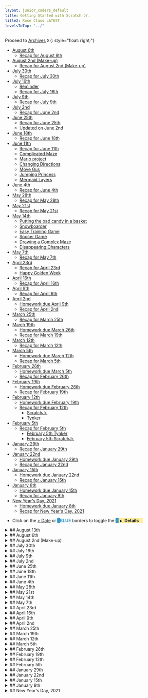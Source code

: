 ```yaml
---
layout: junior_coders_default
title: Getting Started with Scratch Jr.
title2: Rose Class LATEST
levelsToTop: "../"
---
```



Proceed to [Archives](./RoseClassNotesArchived.html) 》 
{: style="float: right;"}
<br clear="both">

<div id="toc">

* [August 6th](#august-6th)
  * [Recap for August 6th](#recap-for-august-6th)
* [August 2nd (Make-up)](#august-2nd-make-up)
  * [Recap for August 2nd (Make-up)](#recap-for-august-2nd-make-up)
* [July 30th](#july-30th)
  * [Recap for July 30th](#recap-for-july-30th)
* [July 16th](#july-16th)
  * [Reminder](#reminder)
  * [Recap for July 16th](#recap-for-july-16th)
* [July 9th](#july-9th)
  * [Recap for July 9th](#recap-for-july-9th)
* [July 2nd](#july-2nd)
  * [Recap for June 2nd](#recap-for-june-2nd)
* [June 25th](#june-25th)
  * [Recap for June 25th](#recap-for-june-25th)
  * [Updated on June 2nd](#updated-on-june-2nd)
* [June 18th](#june-18th)
  * [Recap for June 18th](#recap-for-june-18th)
* [June 11th](#june-11th)
  * [Recap for June 11th](#recap-for-june-11th)
  * [Complicated Maze](#complicated-maze)
  * [Mario project](#mario-project)
  * [Changing Directions](#changing-directions)
  * [Move Gus](#move-gus)
  * [Jumping Princess](#jumping-princess)
  * [Mermaid Layers](#mermaid-layers)
* [June 4th](#june-4th)
  * [Recap for June 4th](#recap-for-june-4th)
* [May 28th](#may-28th)
  * [Recap for May 28th](#recap-for-may-28th)
* [May 21st](#may-21st)
  * [Recap for May 21st](#recap-for-may-21st)
* [May 14th](#may-14th)
  * [Putting the bad candy in a basket](#putting-the-bad-candy-in-a-basket)
  * [Snowboarder](#snowboarder)
  * [Easy Training Game](#easy-training-game)
  * [Soccer Game](#soccer-game)
  * [Drawing a Complex Maze](#drawing-a-complex-maze)
  * [Disappearing Characters](#disappearing-characters)
* [May 7th](#may-7th)
  * [Recap for May 7th](#recap-for-may-7th)
* [April 23rd](#april-23rd)
  * [Recap for April 23rd](#recap-for-april-23rd)
  * [Happy Golden Week](#happy-golden-week)
* [April 16th](#april-16th)
  * [Recap for April 16th](#recap-for-april-16th)
* [April 9th](#april-9th)
  * [Recap for April 9th](#recap-for-april-9th)
* [April 2nd](#april-2nd)
  * [Homework due April 9th](#homework-due-april-9th)
  * [Recap for April 2nd](#recap-for-april-2nd)
* [March 25th](#march-25th)
  * [Recap for March 25th](#recap-for-march-25th)
* [March 19th](#march-19th)
  * [Homework due March 26th](#homework-due-march-26th)
  * [Recap for March 19th](#recap-for-march-19th)
* [March 12th](#march-12th)
  * [Recap for March 12th](#recap-for-march-12th)
* [March 5th](#march-5th)
  * [Homework due March 12th](#homework-due-march-12th)
  * [Recap for March 5th](#recap-for-march-5th)
* [February 26th](#february-26th)
  * [Homework due March 5th](#homework-due-march-5th)
  * [Recap for February 26th](#recap-for-february-26th)
* [February 19th](#february-19th)
  * [Homework due February 26th](#homework-due-february-26th)
  * [Recap for February 19th](#recap-for-february-19th)
* [February 12th](#february-12th)
  * [Homework due February 19th](#homework-due-february-19th)
  * [Recap for February 12th](#recap-for-february-12th)
    * [ScratchJr.](#scratchjr)
    * [Tynker](#tynker)
* [February 5th](#february-5th)
  * [Recap for February 5th](#recap-for-february-5th)
    * [February 5th Tynker](#february-5th-tynker)
    * [February 5th ScratchJr.](#february-5th-scratchjr)
* [January 29th](#january-29th)
  * [Recap for January 29th](#recap-for-january-29th)
* [January 22nd](#january-22nd)
  * [Homework due January 29th](#homework-due-january-29th)
  * [Recap for January 22nd](#recap-for-january-22nd)
* [January 15th](#january-15th)
  * [Homework due January 22nd](#homework-due-january-22nd)
  * [Recap for January 15th](#recap-for-january-15th)
* [January 8th](#january-8th)
  * [Homework due January 15th](#homework-due-january-15th)
  * [Recap for January 8th](#recap-for-january-8th)
* [New Year's Day, 2021](#new-years-day-2021)
  * [Homework due January 8th](#homework-due-january-8th)
  * [Recap for New Year's Day, 2021](#recap-for-new-years-day-2021)

</div>

-   Click on the [> Date]() or <span style="color: #3399cc;  border-left: 9px solid #3399cc!important;border-radius: 4px 4px; font-weight: bold">BLUE</span> borders to toggle the <span style="background-color:#ffeca0; border-left: 10px solid #3399cc !important;border-radius: 4px 4px;"><b> &nbsp;<span style="font-size: 70%">▶︎</span>&nbsp;&nbsp;Details&nbsp;&nbsp;&nbsp;&nbsp;</b></span> 
<details markdown=1>
<summary markdown=1>## August 13th
</summary>

## August 13th


### Recap for August 13th

Student R made a Dance Project on her own. This project showcases some of the things she learned in the Moving Gus Project, such as changing levels, changing directions, and animating conversations.

{% include tynkerprojectpage.html Name="" ID="https://www.tynker.com/play/my-favorite-song-muzic-08-13/611ab3d7acb9f23a1f1e6566-227373XqmvLPHbAbnbTWlW4HW5Y,wk" caption="wait 3 seconds once clicking for the project to begin. I have modified it slightly to protect privacy." %}


Student Y contemplated making a Harry Potter project, based on the comic book tutorial project. He created a storyboard for the project, but finding a way to make the Harry Potter Actors (that is to say the graphics) was difficult. I suggested importing images from gifs, but this does require quite a bit of work. Student R will have to decide whether to do the storyboard with stock characters, draw his own characters, or modify his project in some other way.

{% include tynkerprojectpage.html Name="" ID="https://www.tynker.com/play/comic-joke-for-y/611ab7ad524a7540e6483287-167044XqasJPI1c4zFNt8xMzz1ZeUk" caption="This is a modifications of the orginal project to show how Baby Harry Potter could be part of it." %}


Student K continued working on his Falling Ball game. We talked a little about incorporating user actions into his game. He decided that clicking the ball would send the player to ahe next level. 

```
when this sprite clicked
if <<(x position) = [200]> and <(y position) = [-150]>> then
    broadcast [New Level v] and wait
end
```
{: .msb}

We noticed that his ball bounced a bit too far to the right and down. We used the following standard method of keeping the ball within limits:

```
if <touching color [#83fffc]?> then
        change y by (5)
    end
    if <(y position) < [-150]> then
        go to x: (x position) y: (-150)
    end
```
{: .msb}

Then he began deciding what would happen on his next level.

</details>

<details markdown=1>
<summary markdown=1>## August 6th
</summary>

## August 6th

### Recap for August 6th


Student K graduated up to Scratch this week. We worked together on making this falling ball project, including code for making the ball move right and experience gravity. 

{% include imgur.html title="Falling Ball" ID="https://i.imgur.com/2BoMLiH.png" caption="If the ball is touching the blocks, it 'undoes' gravity, else gravity continues." width="" height="" spacer="" %}

Student R explored animation blocks and made this little introduction to dance project. 

{% include tynkerprojectpage.html Name="Dance Party" ID="https://www.tynker.com/play/dance-party-/6103bd59e5cb674df461d19d-663860XvL.ca0P8JcWsZdImn7gIk4k" caption="Student M has made great progress in the past few weeks. " %}

Student Y ran up against a particularity of Tynker. He wanted to make the copies of the stock Tynker character, some of which woudl be bad guys, some of which would be good guys. Though it seems logical that one should be able to do this, in fact Tynker prevents this. 

{% include tynkerprojectpage.html Name="Super Fight" ID="https://www.tynker.com/play/super-fight-yuk-08-06/610eb31036ffcf2a0f47ac74-853791XlupTH,ffxDCyIs7,Om4MCAk" caption="If you change one copy of the stock character, they all get changed. They are all clones of each other rather than separate copies." %}

</details>


<details markdown=1>
<summary markdown=1>## August 2nd (Make-up)
</summary>

## August 2nd (Make-up)

### Recap for August 2nd (Make-up)

Today we had a make-up class where Student R, working mostly on her own, conceived, coded and completed this lovely project. She has clearly come a long way, showing an understanding of different level, animating characters, sequencing conversations, using "flash screens" and other story framing devices, not to mention concentration, creativity, and attention to detail. Wonderful work! 

{% include tynkerprojectpage.html Name="Dance Party!!!" ID="https://www.tynker.com/play/dance-party-07-02-/6108392e455ee85bfb52d87c-881370XgfuKcB6ZcdNQjm.enhfZMQk" caption="Let's Dance!" %}


</details>


<details markdown=1>
<summary markdown=1>## July 30th
</summary>

## July 30th

### Recap for July 30th


Two ScratchJr. students graduated to Scratch this week. we worked on signing them in, and doing some basic tutorials. As is typical, they became very interested in importing their favorite pictures and characters into projects.

Another ScratchJr. student worked on a speed test project. The idea is to see how adding more copies of a block changes the way the block performs, such as going faster. The project is open-ended so as to encourage creativity and exploration.

In Tynker,  Sword fighting project is still very near completion. Student Y ran into a problem that he couldn't tell what his broadcast blocks were doing. I suggested he use more descriptive names for them.

Tynker student R finally completed her Moving Gus Project! It is great! 

{% include tynkerprojectpage.html Name="Moving Gus Final" ID="https://www.tynker.com/play/move-gus-web-7-31/6108377fe7e0956a7666ccf2-778692XikzY5tGEKYZStauM5G8GT4k" caption="Great Work!" %}

After that she began exploring for other projects to do next.


Two Tynker students are going on break, and I made a last minute push to finish their projects as much as possible before they left. 

For the Crossy Road project we added a test to see if the main actor was touching the cars, using an "or" conditional. We changed from having the game end when she touches the cars to her going back to the start when she touches the cars. We also added a "You Win" message when she touches the flag. We also added jeep that nudges you move if you take too long. These were some great ideas and the game is a nice success.

For the Mermaid Project, we talked about some options for her game, her modification of the day was to add a score when you catch the good candy, such as the blue candy. This taught her a bit about creating, setting, and changing variables.


</details>


<details markdown=1>
<summary markdown=1>## July 16th
</summary>

## July 16th

### Reminder 
### Recap for July 16th

ScratchJr.
  : This week we had a student visiting us, which gave an opportunity for kids to show off some of their projects to him, as well as to teach him the basics of ScratchJr.

  THe most popular of the games they worked with was the mario project from a few weeks ago. The student needed some help explaining how to make the characters disappear.

Sword Fight
  : The Sword Fight project is effectively finished. The student added a bronze match, and then a final goodbye and thank you for all the characters.  We discussed future projects, including a fainting project and a Harry Potter Project.

{% include tynkerprojectpage.html Name="Sword Fight, Final" ID="https://www.tynker.com/play/sword-fight-7-16/60f300f24eead70c053d828a-983637Xud.F.fZlNKUUl61lzS.Cc0k" caption="A lot of good independent work and problem solving went into this, so job well done." %} 


Move Gus 
  : The Move Gus project is also nearing completion. The student what is planned to be the last level, with the final battle. We talked about how the project would go from here and she began coding it.

{% include tynkerprojectpage.html Name="" ID="https://www.tynker.com/play/move-gus-web-07-16/60f30173bce1af444960d5b4-199724XkSoFoy1ZZ9p9z434V2Dctwk" caption="" %}


Mermaid
  : This week we added a flashing "Good Job" when the character gets the good candy. I explained how we would make it flash.


{% include imgur.html title="" ID="https://i.imgur.com/qBwOVzO.jpg" caption="We will call this routine when she catches good candy." width="200px" height="" spacer="" %}


</details>



<details markdown=1>
<summary markdown=1>## July 9th
</summary>

## July 9th


### Recap for July 9th
 
 
ScratchJr
  : Two of the ScratchJr. kids continued working on the Space invaders game, specifically making the space invader appear and descend. This was challenging for them, and we walked through it a few times, including using the white board to map out the different actions needed. Student R was able to finish it after sorting out a problem with his left and right arrow buttons. 
  
  Student Y is about halfway finished, but became interested in a frog jumping game some other kids were working on, so he tried his hand at that. This was really a very simple project with the goal of getting the kids to think of ways of making it more interesting. For example, student H turned the frogs into a herd of elephants.

Sword Fight  
  : The sword fight project continues, with some debugging cause the fighters wouldn't get up after fighting. Were they fighting too hard? No, they just needed an idle animation block. The fighters now also get awards.  This is still a work in progress.

Move Gus
  : Level 4 of Gus move project was having some problems. One problem was that an extra stage was somehow introduced, and it took some detective work to figure it out. In addition, some special settings had to be adjusted. She had copied the actors without copying the settings such as making the platforms static active so they would stay still and stop the actors, but making the heroine not static or active, so she would feel gravity.  We also made the game move to level 5 when the heroine falls, which in this game she will. 

Crossy Road 
  : A Tynker kid started working on a road crossing game. We chose a road costume for her to use, and she coded some cars crossing the road and a character who crosses it.

{% include tynkerprojectpage.html Name="Crossy Road" ID="https://www.tynker.com/play/crossy-road-7-11/60eaa2ee9a37a764174e271e-593343Xt41tnrp1GGdprof4yWKsWUk" caption="Nexxt will make her return home when she is hit." %}

Mermaid
  : The mermaid game is almost finished. Once the last candy is taken, the mermaid takes the basket to the center of the stage and then drops all the candy. I explained to her how to make this happen with messages and glide blocks, and we will start coding it next week.

</details>



<details markdown=1>
<summary markdown=1>## July 2nd
</summary>

## July 2nd

### Recap for June 2nd

Omission from last week.
  : I omitted a discussion of the Space Invaders ScratchJr. Project in last week's class notes. Please see last week's entry for the omitted information.


Space invaders
  : At the start of class, some ScratchJr. students continued working on space invaders. To make it easier, we divided the project into 2 parts, and the kids worked on each part.

{% include imgur.html title="Shooting Cat" ID="https://i.imgur.com/2JXGFL0.gif" caption="This moves the player and shoots the arrow" width="" height="" spacer="" %}


{% include imgur.html title="Invader" ID="https://i.imgur.com/0a25min.gif" caption="This is the invader, who also shoots" width="" height="" spacer="" %}

{% include imgur.html title="Student R Space Invader" ID="https://i.imgur.com/FhuRjCO.gif" caption="Student Y seemed to get the basic idea, with some bugs. Nice Invader!" width="" height="" spacer="" %}


{% include imgur.html title="" ID="https://i.imgur.com/EStSDFs.gif" caption="Student Y enjoyed making the barber pole." width="" height="" spacer="" %}



Quiz
  : Today's project was a quiz game. The children started on it by making questions. Some did math questions, another did Curious George Questions.

{% include imgur.html title="" ID="https://i.imgur.com/TjuRtL1.gif" caption="This is the demo project." width="" height="" spacer="" %}

Sword Fight
  : Continuing on his excellent work, Student Y added the "last team fight" and "trophy time" stages to his Sword Fight project. We got trophies from the internet and I showed him how to remove the background with pixlr background remover. 

  {% include tynkerprojectpage.html Name="Sword Fight with Trophies" ID="https://www.tynker.com/play/sword-fight-202107-02/60e229277871f55db87bc66b-297240XqKDy7eade6MjY0DsFwVkvwk" caption="There are 2 semifinal matches, and then a grand championship. The winner does a victory dance with his trophies." %}

Doodle Jump
  : Student R continued working on the Doodle jump tutorial. This tutorial has a few mistakes in it: 
  
{% include imgur.html title="" ID="https://i.imgur.com/01fv5Cl.jpg" caption="note the y position at right is erroneously x position in the tutorial at left." width="" height="" spacer="" %}

{% include tynkerprojectpage.html Name="Doodle Jump" ID="https://www.tynker.com/play/doodle-jump-2021-07-02/60e22f7702828872ca53a1f4-652426XouG1WE4EknOv4xTKVdiKRck" caption="We also added some more Kid actor costumes. The game now works, but will need too be incorporated into the main project." %}


</details>


<details markdown=1>
<summary markdown=1>## June 25th
</summary>

## June 25th

### Recap for June 25th


The Final Battle
  : Student Y is doing well using sequential messaging to structure the action in his Sword Fight project, adding the final battle to his Sword Fight project, and also some dramatic music. He has worked very hard on this project, and I think learned a lot from it.

{% include tynkerprojectpage.html Name="Sword Fight Final Battle" ID="https://www.tynker.com/play/sword-fight-6-25/60d8db806ae5ef1432533cda-873665XnwD4pJ1z,h5nfKMSM1HG1ok" caption="" %}

Crossy Road
  : This week, Student C decided to start a new project called Crossy Road, but it is still in the early stages. She may return to her previous project later.

How Levels Work
  : Student A had some more questions about how levels work, especially in our code. I explained that the code does this: Whenever a candy is touched, it broadcasts a message to every character. It says, if I am not the character who was touched, keep moving back until I am at layer 93. If I am the character who was touched, go to level 95." This way the last character touched is always in front of the basket. This explanation really helped her. She started adding this code to the characters and modifying the messages to suit each candy. She also added sound to the project.

{% include tynkerprojectpage.html Name="" ID="https://www.tynker.com/play/mermaid-2-6-28/60d8e4ea34737063b97fc5cb-955616XvHyLqk2mIvEEg,fFKZSEVgk" caption="" %}

### Updated on June 2nd
  : This was orignally omitted here:

Space Invaders
  : Scratch Jr. Students Y and R worked on a simplified version of Space invaders. This is really an exercise in using messages to have one character control another. The kids seem to understand the concept, but have difficulty knowing exactly where to put the elements. Nonetheless they are good at adding their own creative elements, such as this interesting missile, and are excited about making the project:

{% include imgur.html title="" ID="https://i.imgur.com/YEz1ket.gif" caption="Note how the left arrow moves the 2 sprites, but the right arrow makes the 'missile' shoot. Fixing this is one of things we worked on in this class." width="" height="" spacer="" %}



</details>


<details markdown=1>
<summary markdown=1>## June 18th
</summary>

## June 18th

### Recap for June 18th


Combining Projects
  : Student R used the backpack to import the Actors from another tutorial into this one to make the 4th level of her Moving Gus project. This is still a work in progress.


Swordfight
  : After I had made some cleanup to his code, student YY found a bug and worked hard to find the source. I showed him how to sequence the routines with a main loop, and he began adding further routines.


{% include imgur.html title="" ID="https://i.imgur.com/122oYUt.png" caption="Using a sequence of broadcast messages it is easy to follow the main flow of the program." width="" height="" spacer="" %}


ScratchJr.
  : Several ScratchJr. students worked on a variant of Mario. The project involved sending messages to more than one sprite at a time to make them appear and disppear in sequence. We went step by step and most were able to complete it. 


Mermaid
  : Student A's achievement for the day was finally being able to log in all by herself (an ongoing struggle)! Together we reviewed some code for putting her candy at the right level, and she worked on making a "game over" screen.


</details>


<details markdown=1>
<summary markdown=1>## June 11th
</summary>

## June 11th

### Recap for June 11th


### Complicated Maze
Student R has been trying to make a maze. I reviewed with him how to make lines straighter and remove dots. He was having some difficulty because his lines were too close to each other and not straight. 

The source of the problem is that the ScratchJr. interface is very limited in size and detail and available tools. When we move to the more advanced interface in Scratch, this will not be a problem. But, for now, here we are.

We took out a sheet of graph paper and I showed him how to draw a pattern by filling in the squares on the graph paper. The key to using lines in ScratchJr. is identifying the individual lines in the drawing. Each line needs to be handled separately. For example a simple cross can be to lines at right angles, or two L shapes touching at the corner. 

{% include imgur.html title="" ID="https://i.imgur.com/EZ3Airf.png" caption="" width="250px" height="" spacer="" %}



Once you know the lines, then you know how modify them to make the shape you want.


### Mario project
Student Y continued working on his Mario-type game. He chose some characters 


{% include imgur.html title="" ID="https://i.imgur.com/nt80hzl.png)" caption="" width="250px" height="" spacer="" %}



{% include imgur.html title="" ID="https://i.imgur.com/HweHM3w.png" caption="" width="250px" height="" spacer="" %}



{% include imgur.html title="" ID="https://i.imgur.com/f6KXVCH.png" caption="" width="250px" height="" spacer="" %}


and made buttons. We worked together on putting backgrounds to the buttons. 

Then he described what he wanted the characters to do and I showed him how to code it. When we click the button, it sends a message mario and to the kuribos. There are several kuribo characters, but only one is visible. They all move together, but only one is visible at a time. The message makes Mario moves right, and all the kuribo characters move left. Then if the visible kuribo and mario are touching, a message is sent:

1. Hide and return mario to his original spot.
2. visible kuribo disappears 
3. next kuribo returns to his origin and appears 

This repeats until there are no more kuribos and Mario can escape. This video shows how it works, without the mario characters.

{% include imgur.html title="" ID="https://i.imgur.com/x5EkELD.gif" caption="" width="250px" height="" spacer="" %}



### Changing Directions

Student Y continued working on a swrrdfighting project. He wanted his actor to face in different directions so we reviewed the rotation style and point in direction blocks.

### Move Gus

We made some improvements to her Move Gus Project, such as adding a score and switching levels. We also talked about the idle animation.

{% include imgur.html title="" ID="https://i.imgur.com/1DuvIEE.png" caption="This changes the score, ends the game if the score is 5." width="250px" height="" spacer="" %}



### Jumping Princess

I showed her how to make the coins make a sound and disappear when the actor touches them. 

{% include imgur.html title="Disappearing coins" ID="https://i.imgur.com/YkVzxVf.png" caption="" width="250px" height="" spacer="" %}


I showed her how to copy code from one character to another and she started copying the code to all her coins.

{% include imgur.html title="Making coins ding" ID="https://i.imgur.com/lyX68lj.png" caption="The same code works for all her coins" width="250px" height="" spacer="" %}


### Mermaid Layers
She continued working on making bad candy flow to the basket. She asked a good question: what happens if characters are set to the same level? This is a very simple and good question, with a complicated answer, which we will save for another day. We walked through writing the code for one more actor.

</details>


<details markdown=1>
<summary markdown=1>## June 4th
</summary>

## June 4th

### Recap for June 4th

Swordfighting
  : Student Y continued updating his swordfighting project. After the fighters move to the side of the screen, the first two fighters approach each other to fight. We added a broadcast message block to start the sequence. 
![Imgur](https://i.imgur.com/2BLEJ6a.png){: .jsgif}


The next question is how to get the players to alternate kicks. The answer was to use a wait and an animate/wait on one character,

![Imgur](https://i.imgur.com/6JUSI6D.png){: .jsgif}

but a animate/wait and *then* a wait on the other.

![Imgur](https://i.imgur.com/IIC87a6.png){: .jsgif}


{% include tynkerprojectpage.html Name="Swordfighting" ID="https://www.tynker.com/play/sword-fight/60b09ae7a0f91e26d64634e5-947497XmM5C2icx.8pki3SEhT8bMMk" caption="We added a set rotation style and point towards blocks to make the pharaoh look at the first fighter properly." %}

Fairy Treasure Game
  : I suggested Student R add a storyline to her fairy chase game. She added an opening level to her game where the robot steals the fairy's treasure. 

{% include tynkerprojectpage.html Name="Fairy Treasure Game" ID="https://www.tynker.com/play/move-gus-web-5-24-r-0604/60ba823b2cda3f526a7b545c-643764Xtz32bt,CZA8DVWzaHI.78Ek" caption="The robot will send the fairy on an adventure in order to get her treasure back." %}

Mermaid
  : Student A continued adding code to move the candies to the baskets. 
![](https://i.imgur.com/v3ik2Cl.png){: .jsgif}
  : * The key is setting the layer to a value between 50 and 100.

{% include tynkerprojectpage.html Name="NAME" ID="https://www.tynker.com/play/mermaid-2-new-baskets-and-layers-06-04/60ba84f9d0783c791201cd79-705926XrHbQjgfTt4gfF3G0RP31DYk" caption="This time she added the code to the soda bottle." %}

Making Rain
  : Student K started on the making rain project. He was able to make the rain fall fairly easily. I challenged him to add an introductory part and turn it into more of a story.


Maze 
  : Students Y and R continued working on ScratchJr projects. Student Y worked on finding characters for his next project. Student R worked on this rather complex maze project. 

![Imgur](https://i.imgur.com/BSrB9A2.png){: .jsgif}




</details>


<details markdown=1>
<summary markdown=1>## May 28th
</summary>

## May 28th

### Recap for May 28th

Beach Project
  : Student A learned about layers to help put the bad candy in the basket.

Platform Project
  : I reviewed some corrections Student C's project, including making sure the actor costumes are centered and adding physics and gravity. I will continue to review these with her next week.

Scratch Jr.
  The scratch Jr. Prjoect of the week was The Alien Comes to Visit project. Students K, R, and Y each made different version. Here is one version by student K.

{% include imgurmp4.html link="https://i.imgur.com/YsOgS4T.mp4" %}

Move Gus
  : Student R made a lot of progress in her fairy chase project based on "Move Gus" tutorial. She finished the first level with one chaser, and moved on to level 2 with more chasers. She included a timer, and signal for when the game is over. 

{% include tynkerprojectpage.html Name="Move Gus" ID="https://www.tynker.com/play/move-gus-web-5-29/60b2b21e1664507b230992f3-831271Xrq4kW7i6RpNGEE44EC4Rvkk" caption="She also made the fairy cry when she loses. Great ideas!" %}

Swordfighting Contest
  : I reviewed with student Y some suggestions for how to bring the characters on stage using animate and glide blocks which he incorporated into his project. 

{% include tynkerprojectpage.html Name="Swordfighting Contest" ID="https://www.tynker.com/play/sword-fight-5-29/60b2b512bc5cdf551309de4c-283030XlXdAHRcsEUM2iUuyNabBkEk" caption="He also made the judge walk on stage and the the other characters separate." %}

</details>

<details markdown=1>
<summary markdown=1>## May 21st
</summary>

## May 21st

### Recap for May 21st


Candy Project
  : Student A asked how to make the bad candy look like it is IN the basket. The trick is to use a tool like pixlr to cut the basket into a front and back part. We put the front basket in different layers. Then we can put the item between the two layers. I have created the basket pieces for her, and next week we will work on the code.

Jumping Game
  : I showed them a math game (a simplified clone of a popular app). She was inspired by this to create a storyboard for her own her own jumping game. She began creating the characters and next week we will make the magic happen.



Android Chase
  : She started a project where two androids will chase a heroine. She was able to code the keyboard movements for the main actor.

{% include tynkerprojectpage.html Name="NAME" ID="https://www.tynker.com/play/move-gus-web-5-24-r/60aa99a345a06426286720d6-866713XkkZCoS6SqpokcxpgO8oVRQk" caption="Use the arrow keys to move the fairy" %}


Mario Projects
  : Some students finshed their maze projects and were able to make a first stab at the Mario project. Most were were able to make the opening screens and first screen, but some had problems making Mario jump over the gap in the third screen. Next week we will improve their jumps, and make them collect coins.

![Imgur](https://i.imgur.com/gt7YvIV.gif){: .jsgif}
  : * The first two screens work, but the jump in the last screen is still not high enough.

Sword Fighting
  : Student Y came up with an idea for his next project, a story of a sword fighting tournament. We talked about the project and he completed his script and storyboard in clas, and started creating his actors.
</details>



<details markdown=1>
<summary markdown=1>## May 14th
</summary>

## May 14th

### Putting the bad candy in a basket 

Student A wanted the bad candy to go into a basket when it was touched. We spent some time debugging this. You can see it in action if you touch the upside down candied Apple at the bottom right.

{% include tynkerprojectpage.html Name="Putting the bad candy in a basket " ID="[ID](https://www.tynker.com/play/mermaid-2/60544ed19136e31635119118-223215XnfCrPFlG.Uzqs7RrvPrrBEk)" caption=" The key block is this. <br>  ![Imgur](https://i.imgur.com/upIX1Qu.png){: .jsgif}" %}

### Snowboarder 

Here we talked about what to do when the character loses lives. We did a simple flowchart of the "if then else" on the board. If we have only one life (blank2 costume), then send the you lose message, and then go to the next (zero lives). decrease lives (next costume).

![Imgur](https://i.imgur.com/Pd8qq8R.png){: .jsgif}

### Easy Training Game
Student Y made an "easy training" game for playing shooting games. 

{% include tynkerprojectpage.html Name="NAME" ID="https://www.tynker.com/play/easy-training/609e300ab9de5956dd4d61eb-847165Xgraq9eGT1QsDX3OHJAKJ44k" caption="Use the arrow keys to move the character. Use the a key to shoot. Each actor has a different strength and health." %}

### Soccer Game

Student R made a soccer game. He used bump blocks to control the flow of the game. For example, the two black "field lines" send teh character to the "No Goal!!!" screen. If the ball hits the soccer net, the player goes to the "Goooooool!" screen. 

![Imgur](https://i.imgur.com/ub1RkeM.png){: .jsgif}

Using a yellow message block, when the black button is pushed...

![Imgur](https://i.imgur.com/mp24vC6.png){: .jsgif}
...the ball flies diagonally (the yellow blocks happen in parallel) towards the goal. The player has to choose the right moment.

![Imgur](https://i.imgur.com/xjyHMok.jpg){: .jsgif}

### Drawing a Complex Maze
Student Y really wanted to make a very complicated maze. Unfortunately one limitation in ScratchJr. is that the stage is only 20 by 15 blocks wide. I brought out the graph paper and I outlined a square of half of those dimensions. Each grid square represented 2 blocks, which is wide enough for a character to pass through. we drew the maze within these bounds on paper and then transferred them to the character.
![Imgur](https://i.imgur.com/qLmkiqU.png){: .jsgif}

Then he began making the maze game itself using buttons and message blocks to control the sprite. When finished the sprite will get a you won message if they complete the maze. Also, if the sprite touches the maze he will be sent back to the start.

![Imgur](https://i.imgur.com/rxFxUmE.jpg){: .jsgif}


### Disappearing Characters
Students K and R did a makeup class on Saturday, where we held an **introduction to Scratch** class. They worked together on a project inspired by the **Animate My Name** Tutorial.  When game starts, some characters are shown, others are hidden.

```
when gf clicked
show

when gf clicked
hide
```
{: .msb}

When the Stage is clicked, the backdrop changes and a message is sent. Some letters appear and some letters disappear. 

```
event_whenstageclicked
switch backdrop to (1 v) ::looks
broadcast (change v)

when i receive [change v]
hide

when i receive [change v]
show
```
{: .msb}

{% include turbowarp.html Name="Disappearing Names" ID="530893183" caption="Next week they will make the letters reappear." %}


</details>


<details markdown=1>
<summary markdown=1>## May 7th
</summary>

## May 7th


### Recap for May 7th

Tynker
  : Today I introduced the following project demonstrating how to use animate blocks and idle blocks so that speech is natural. 

The key to this was using an Animate block paired with "time-consuming" blocks (like wait, glide, or say) that has the same duration.

![Imgur](https://i.imgur.com/MQlWOxn.png){: .jsgif}
  : * The animation lasts for 4 seconds, and the say, glide, and wait take up 4 seconds.

{% include tynkerprojectpage.html Name="Animate and Idle blocks" ID="https://www.tynker.com/play/walking-and-talking-with-animate-with-odd-characters/6097b882c3e2144ace08f576-820002XqrMo2SwyZj..a7Nj6z7Dc4k" caption="Click the actors to see them in action. You can see the code above in action when the second actor moves back from the center. The fourth and fifth actors were for kids to code themselves, and they worked individually on this. The kids also mischievously enjoyed adding new characters, like dinosaurs, to my project while I wasn't looking. " %}



Scratch Jr.
  : Student K worked on making a path maze from a linear maze. He added the idea of moving cars to make the game more challenging!

![Maze](https://i.imgur.com/fdoZqNB.gif){: .jsgif}
  : * Watch out for traffic!

</details>


<details markdown=1>
<summary markdown=1>## April 23rd
</summary>

## April 23rd

### Recap for April 23rd

ScratchJr
  : The project this week was a maze game. 

![Imgur](https://i.imgur.com/PCrNSUO.gif){: .jsgif}

Straight Lines
  : One key skill for this is knowing how to make straight lines, as described in the [Dragon Maze](../lessons/DragonMazept1.html). 
  
1. First click the select arrow and then click a line. 
2. The line will appear with dots. 
3. Click on a dot to remove it. 
4. Remove all the dots except 2 to make a perfectly straight line. 
5. Drag 2 dots directly over each other to make a sharp corner. 
6. Drag the dots around to modify the path of the line. 
7. Using a set of lines, make a maze.

![the path of a line in the background](./images/2020-04-13/linearPaths.png){: .bordered width="300px"}

Today I really emphasized step 5, to make a sharp corner. Student Y became very ambitious in his maze and it had long lines, with lots of twists and spirals. This required precision handling of all the dots, and counting the dots needed. I thought this would be discouraging, especially because he wasn't using a stylus, but just his finger. But in the end he kept at it and worked very hard to get what he wanted. Great Job! 

Student K finished his maze and moved on to making the [Dragon Maze](../lessons/DragonMazept1.html). He also worked on. 

Student R was also able to complete the maze, and had a lot of fun adding music.

Exploring Tynker
  : Student Y spent today's class exploring various tutorials and projects looking for his next project to complete. He seems to have settled on make a comic strip project.

Beach Project
  : Student A continued working on her Beach project. She realized that is was a bit hard to get to some of the candy, so she started working on making a basket that the candy could go in when you collect it. We chose a basket image from Google, and used [Pixlr](pixlr.com) to remove the background. Then we inserted it into the project.

![Imgur](https://i.imgur.com/juFElCI.png){: .bordered height="300px"}

{% include tynkerprojectpage.html Name="Beach Project" ID="https://www.tynker.com/play/mermaid-2-revised/6083e6babce7316a2c7167de-564164XpgMLsXuzFhi8BJS.JfT3n4k" caption="A mockup of the **Beach Project** in action. When she hits the good candy, the bad candy disappears and the good candy goes to the basket. She goes back to the starting point." %}

Snowboarder
  : For the snowboarder project, student C continued working on a "life" system for kids. When a player collects bad candy, she loses one life. Before she was using separate actors for each life, and I suggested making each life be a costume. That way she can use the "next costume" block to keep score.  This is a simple alternative to using variables.

![Imgur](https://i.imgur.com/gvDFoZI.png){: .bordered width="300px" }

### Happy Golden Week

Here is some fun to wish everyone a wonderful golden week. Watch it to the end!!

{% include youtubelazy.html  videoID="dOxlEwX9lbA" %}

See you after the holiday.

</details>



<details markdown=1>
<summary markdown=1>## April 16th
</summary>

## April 16th


### Recap for April 16th

ScratchJr.
  : Kids continued work on last week's project, and started the new project of the week.

One kids continued working on the cat crossing project, to make it diagonal. Then I introduced this week's project, based on Flappy Bird.

![Imgur](https://i.imgur.com/ThWtzp3.gif){: .jsgif}

The student then started work on the flappy bird project. 

Another kid made a rocket project. We worked on how to switch screen, and how to return to a screen with the rocket in the right place. He came up with the idea of making a copy of the original screen to go to. Then I taught him about the 3 types of mazes and how to make straight lines. He made a simple maze project

![Imgur](https://i.imgur.com/fCLJ9WX.gif){: .jsgif}

Another child created a simple beach project that shows an understanding of the bump and touch actor blocks.

![Imgur](https://i.imgur.com/McY18mJ.gif){: .jsgif}

tynker
  : Kids finished the projects they were working on, and are now choosing their next project.

One child finished his **maze and villian training** project. We worked detecting when a character is a certain distance away before giving a message.

![Imgur](https://i.imgur.com/2MajNEI.png){: .jsgif}

And he worked on giving the actors the right health and lives to make the game interesting. Here is how it ended up:

{% include tynker.html Name="maze and villian training" ID="607a7245692178069c5fc0e1" %}

</details>


<details markdown=1>
<summary markdown=1>## April 9th
</summary>

## April 9th


### Recap for April 9th

Today students were very creative in coming up with their own ideas and solutions to problems. This is an important step in avoiding getting stuck or frustrated.

Beach Project: Making Candy Disappear
  : Continuing from last week, one student came up with what do when the good candy was found. Her idea which was for two of the good candies have all the bad candies disappear. This helped her learn how to use messages and how to broadcast a message and how to hide AKA disappear a character. We also worked on making the character a bit smaller, otherwise there is no way to win the game!!



Beach Project: Moving hearts offscreen
  : Another child worked on making hearts appear. To get the hearts to disappear again after a few seconds she had to learn about screen coordinates. THe student is now working on giving the player lives.


Undocumented Tynker "bug": The bad guy that would not die
  : Another student's Tynker project had a bad guy that would not die. He would reappear even though he was programmed to have only one life. The solution turned out, in an undocumented "feature" that the properties block needs to be part of the same block that has the run and set up character block. Once we fixed this, the program worked!

![Imgur](https://i.imgur.com/dtQjCEH.png){: .jsgif}

{% include giphy.html link="https://media.giphy.com/media/b63kqfVWSj0Rq0zaJK/" %} 

![Imgur](https://i.imgur.com/5oQ9VP2.png){: .jsgif}

{% include giphy.html link="https://media.giphy.com/media/5E5kBZ15XalZQPsYkV/" %} 


ScratchJr. Chicken Crossing beginning steps
  : Some beginner students are interested in doing the chicken crossing project that some more advanced students are doing. Lat week they had made interesting houses and characters for the project. This week, we worked on teaching them how to make characters the right size and run across the screen in different ways using the movement blocks. We also  how to use an infinite loop how to use a bump block and a touch block to start the chicken moving. The kids also worked on their own exploring various blocks.

ScratchJr. Chicken Crossing advanced steps
  : A more advanced student worked very hard on an alternate version of the chicken crossing game. The goal this time was to make the roads diagonal. After the basic idea (parallel code blocks) was explained, this student was able to create this project all by himself which was quite an achievement. One problem was making the characters move across the screen because the screen is not square. We didn't quite solve this problem, but we explored alternatives.
  
Tynker: Using a loop to change the size of a character
  : another pupil working on Tynker had a question about how to make a character get larger. We used a loop to change the size of the character and a wait block to make the animation effect visible. In the end, though, she decided to just have the character get larger in one big jump.

</details>

<details markdown=1>
<summary markdown=1>## April 2nd
</summary>

## April 2nd

### Homework due April 9th

### Recap for April 2nd 

ScratchJr.
  : We did an introductory class for some new students focusing on using the image editor. For other ScratchJr. students, this week's project was a **Chicken Crossing** game. 

Chicken Crossing
  : In this classic game, click the chicken and get past the cars. Our version includes several levels. 

{% include giphy.html link="https://media.giphy.com/media/4GOIrt8uOxBKfyp4FG/" %} 

One student was able to recreate the project pretty well just by watching it run. The chicken gets across in stages, which adds challenge. Nice project.

{% include giphy.html link="https://media.giphy.com/media/DDDMOrtKeBEyue6KVF/" %} 

The project itself is simple, using just a few blocks

![Imgur](https://i.imgur.com/mSFmW1f.png){: .jsgif}

![Imgur](https://i.imgur.com/EiEUFxA.png){: .jsgif}

but gives good practice in reusing code and also has many opportunities for variations. For example, the occasional back-step in the truck code adds a bit of challenge. 

Tynker
  : In Tynker, the **Beach Project** and variations made some headway.

Snowboarder
  : One student is working on a variation of the Beach Project where a snowboarder finds candy on the slopes. She was able to make the snowboard move, and is working on making the snowboarder react to the good and bad candy.

![Imgur](https://i.imgur.com/FAIBe6b.png){: .jsgif}

Mermaid
  : Another student is working on sending messages when her mermaid touches the candy. When she touches the bad candy, she goes back to her home place. 

![Imgur](https://i.imgur.com/CLIhAFX.png){: .jsgif}

![Imgur](https://i.imgur.com/f0NOMxL.png){: .jsgif}

She has also added code for the good candy. 

![Imgur](https://i.imgur.com/U3znAKq.png){: .jsgif}



</details>

<details markdown=1>
<summary markdown=1>## March 25th
</summary>

## March 25th


### Recap for March 25th


ScratchJr.
  : Today I introduced the Walking Cat Project to one student. It has a walking cat, infinite motion, lots of waits to control timing, messages to control the action and make a conversation, bringing together skills students have learned recently.

![Imgur](https://i.imgur.com/uumIRpL.gif){: .jsgif}

Tynker
  : Today students worked mostly on tutorials. One student had a problem with the cake decoration game because her stamp didn't seem to work. This was likely due to a bug in Tynker on iPads, and not the student's code, which was correct. Working together on it did give her a chance to experience debugging and testing.




</details>


<details markdown=1>
<summary markdown=1>## March 19th
</summary>

## March 19th

### Homework due March 26th

Assigned individually.

### Recap for March 19th

Tynker
  : Students worked on tutorials and continued the Beach Project
  
One student new to Tynker continued doing tutorials. She needed some help understanding loops, and pointing in directions. 
  
Another continued the Beach project. She had originally made the main character test to see if she touched the candies. It turned out that this did not work, probably due to a bug in Tynker, so we came up with a new algorithm (good practice), have the candies test to see if they are touching the main actor. 

![Imgur](https://i.imgur.com/cndgFaq.png){: .jsgif}

This worked! Though a bit of a detour, it did give the student lots of practice with getting the blocks and moving them to place, which for this student was very useful. At the end, we decided to make the actor return to the home place if she touches a bad candy, using messages.

![Imgur](https://i.imgur.com/M84P92K.png){: .jsgif}

![Imgur](https://i.imgur.com/ZvMJ9kh.png){: .jsgif}

ScratchJr.
  : The project of the day was a Mario Type game. The main actor has to jump over blocks that approach from the side of the screen. First we make a loop that moves clouds across the screen, with a wait before they reappear at the other side. We then use this to make the blocks approach the actor. 

First, the student shared a project they had done for homework, based on last week's project.

{% include giphy.html link="https://media.giphy.com/media/0hnqrS7nrT61XqF5cD/" %} 


Then I walked the student through all the steps for the project of the day, and the student made their own version. 

{% include giphy.html link="https://media.giphy.com/media/38GldpYjDiuKICGMPC/" %} 

</details>


<details markdown=1>
<summary markdown=1>## March 12th
</summary>

## March 12th

### Recap for March 12th

Tynker
  : Great progress today as most students worked on variations of the Beach game.
 
One student worked on moving the main character with keypresses, and sending and receiving messages. Then she learned how to detect if characters are touching.

![Imgur](https://i.imgur.com/jq0Go4b.png){: .jsgif}

Another student created an interest "Dropping Hearts" effect when the characters was touched. This involved sending a message to both the actor touched and to the cherry effect.

![Imgur](https://i.imgur.com/4wKLNzp.png){: .jsgif}

![Imgur](https://i.imgur.com/0mYeOgd.png){: .jsgif}

We also talked about how to make the motions smoother or faster or longer.


![Imgur](https://i.imgur.com/rkUtxc2.png){: .jsgif}

Students needing review worked with the tutorials including one student who moved up from ScratchJr. to Tynker today.

Scratch Jr.
  : Today we worked on a Kimetsu No Yaiba Sword Game. Just from watching the project once, the student  was able to figure out how to recreate it. 

![Imgur](https://i.imgur.com/aVzfo9T.gif){: .jsgif}
  : * A basic Kimetsu no Yaiba Sword game. Note that the arrows move the actor, and also keep the actor on screen. When the sword hits, the actor says hit.


</details>


<details markdown=1>
<summary markdown=1>## March 5th
</summary>

## March 5th

### Homework due March 12th

Keep working on your project, or try a new project

### Recap for March 5th


ScratchJr.
  : We continued working on the Beach Game project, and I introduced a new Sword Game.

For the beach project, one student made a project around finding a starfish. She had an opening screen, two game play screens and a final screen. She was able to complete a basic game where a rabbit uses buttons to move the rabbit towards a starfish. A bump block then has the starfish say you found me, and used messages in both the buttons and when the starfish is found. Then the rabbit finds the starfish hidden in some igloos while being watched by polar bears. 

![beach game](https://i.imgur.com/L2WWft4.gif){: .jsgif}

This was a great effort with a lot of independent work. I suggested adding instructions for the user as to how to use the game and transitions between the screens, and she worked on that.

The other student combined a story and a game. The main story is about a horse and man. The horse kicks away a rabbit and then challenges the man to a game to see who can find an apple first. At this point the game begins. The horse finds the apple first and wins a soccer ball. This was a great combination. The game came with a working set of buttons to move the horse and the man. It was a good use of say blocks, message blocks, scene change blocks, mostly done independently without much assistance. I helped with some of the logic, so that the horse announces he is the winner AFTER he gets the apple, not before.

Tynker:
  : This week kids continued and finished work on the beach game/candy hunt project. 
  
Some kids started with setting up the main hero's movement, either with **move** blocks or **change** blocks.

![Imgur](https://i.imgur.com/sLIBfBn.png){: .jsgif}

![Imgur](https://i.imgur.com/fLRNUjA.png){: .jsgif}

Some moved on to getting the program to sense when the candy is found.

![Imgur](https://i.imgur.com/AvvrbH5.png){: .jsgif}

We will look at this more closely next class.

</details>

   
<details markdown=1>
<summary markdown=1>## February 26th
</summary>

## February 26th

### Homework due March 5th

Work on the Beach Candy Game

### Recap for February 26th

Today we focused on planning. As a group, the class came up with a project. 

<style>
ol li ul li ol {
    margin-bottom: 0px;
</style><!-- fixes bad spacing here -->
1. First we decided on the type fo project, a game. 
2. Setting: The beach
3. Story/Goal: Find and collect candy hidden in the sand.
4. Actors/Actions:
   * Protagonist(s) ("Good guys"): Sheep walks, jumps, digs, picks things up 
   * Antagonist(s) ("Bad guys"): 
      1. Insect attacks and bites 
      2. Skunk sprays 
   * Macguffins (sought-for items) 
      1. Good Candy give points: 
         * Lollipops
         * Chocolate
         * Gummy Bears
         * Cookies
         * Hi-chew
         * Hot Chocolate
      2. Bad Candy loses points, or send actor back to beginning. 
         * old shoes
         * old chocolate
         * smelly socks
         * smelly lollipop
         * coffee

The kids then started working on programming it. So far, the project is a simplified, modified version of the above.

ScratchJr.
  : The game was simplified for ScratchJr. For the protagonist, we used a little girl, for the antagonist, we used an Elephant, and for the MacGuffin we used starfish. In addition, we could only have one piece of candy on the screen.

In Scratch Jr. the kids also needed to make a way for the actor to move, so we repeated the control buttons using messages, as we had done  in the **Race To the Finish** project [a few weeks ago](http://localhost:4000/junior_coders/0c23f5f29d83139f13fc32a19c49dee01bfcd93f/class_notes_lessons/RoseClassNotes.html#february-5th).

From there, we use bump blocks on the starfish, so that when the girl touches the starfish, the start fish says something, and then we move to the next screen.

The project is underway and should be completed next week.

Tynker
  : In Tynker the focus was on choosing actors. 

Kids worked on making the characters the right size and placing them in various places.

Some kids started coding movement using **when key pressed** blocks

![Imgur](https://i.imgur.com/sLIBfBn.png){: .jsgif}

The **did I touch** function block in the repeat block means we have to test to see if the girl had found (is touching) the candy each time we move. We replace it with the following **if touching?** block:

![Imgur](https://i.imgur.com/TMK8ey7.png){: .jsgif}

This sends a message to the "candy" touched. (The break stops the motion of the girl.) The candy gets the message and reacts.

![Imgur](https://i.imgur.com/JubN3mw.png){: .jsgif}

We will work on this next week.

</details>

<details markdown=1>
<summary markdown=1>## February 19th
</summary>

## February 19th

### Homework due February 26th

Keep working on your projects

### Recap for February 19th

ScratchJr.
  : Today in ScratchJr. we worked on the the 3 little pigs story. This involves all the skills we have been working on so far, especially sending messages and all the movement and control blocks.

I showed the kids the sample project, which was derived from a student project done last year.

![Imgur](https://i.imgur.com/MpHYbr7.gif){: .jsgif}

After a brief explanation, one student turned this out, with barely any help from me. 

![Imgur](https://i.imgur.com/HpMWoZk.gif){: .jsgif}

Impressive job!

The second part of the project was to retell any well-known story. One child asked how to make it appear as if a character were walking, and I showed her a simple trick of moving the background instead of the character to give the appearance of movement:

![Imgur](https://i.imgur.com/pgtMPZB.gif){: .jsgif}

Tynker
  : In Tynker one student continued a whirlwind tour of sample projects. She spent some time working with the characters in the Animation Board project, but it was a bit difficult, so she settled on the Underwater Arcade. 

<iframe width="100%" height="408" src="//www.tynker.com/ide/embedded?p=602f727721db5e499a719fd9&controls=true&autostart=false" frameborder="0" allowfullscreen></iframe>{: .jsgif}

In this project, her challenge was to make the fish move down. Unfortunately she had put the loop in the wrong place

![Imgur](https://i.imgur.com/nFhPH7E.png){: .jsgif}

but after some work she was able to debug it.

![Imgur](https://i.imgur.com/Y0Ck96Y.png){: .jsgif}

</details>


<details markdown=1>
<summary markdown=1>## February 12th
</summary>

## February 12th

### Homework due February 19th

Keep working on knock knock jokes.

### Recap for February 12th

Today I taught kids about [Knock Knock Jokes](../lessons/KnockKnockJokes.html) and [Bad Jokes](../lessons/JokesForBadJokes.html) 


#### ScratchJr.

For the ScratchJr. kids, I showed them the project below, and then they worked to create it themselves. They then added their own screens with more jokes.

This is the joke I started with. Notice the color of the [**Send and Receive Blocks**{: style="color: darkgreen;background-color: yellow"}]. 

A: [**Green Flag**{: style="color: darkgreen;background-color: yellow"}] Knock Knock [**Send ORANGE**{: style="color: orange;background-color: yellow"}]
<br>B: [**Receive ORANGE**{: style="color: orange;background-color: yellow"}] Who's there? [**Send BLUE**{: style="color: blue;background-color: yellow"}]

A: [**Receive BLUE**{: style="color: blue;background-color: yellow"}] Wooden Shoe [**Send GREEN**{: style="color: green;background-color: yellow"}]
<br>B: [**Receive GREEN**{: style="color: green;background-color: yellow"}] Wooden Shoe who? [**Send PURPLE**{: style="color: purple;background-color: yellow"}]

A: [**Receive PURPLE**{: style="color: purple;background-color: yellow"}] Wooden Shoe like me to tell you another joke? 
<br />&nbsp;&nbsp;&nbsp;&nbsp;&nbsp;= *(Wouldn't you like me to tell you another joke?.)*

Here is what the code looks like for A in ScratchJr. 

![Knock Knock Jokes](https://i.imgur.com/KfBCiVd.jpg){: .jsgif}

And how it looks when running:

![Knock Knock Jokes ](https://i.imgur.com/rHDO8RZ.gif){: .jsgif}

#### Tynker 

For the tynker group, I did the same joke and basic project. We used different blocks though. Here is the first (Germy) actor's code:

![Imgur](https://i.imgur.com/tnZ34QJ.png){: .jsgif}

This is what the final project will look like.

<iframe width="100%" height="408" src="//www.tynker.com/ide/embedded?p=602608f13fa97e46070d6e5f&controls=true&autostart=false" frameborder="0" allowfullscreen></iframe>{: .jsgif}

The kids started working on it but it was a bit more difficult that in ScratchJr. We'll work on it some more next week.
</details>


<details markdown=1>
<summary markdown=1>## February 5th
</summary>

## February 5th

### Recap for February 5th

#### February 5th Tynker

Tutorials
  : One student started out on tutorials but then decided to try the cake decorating project. In the project there are various kinds of icing we can put on a cake. We walked through the code step by step together for the first few types of icing. She was very focused and learned a lot. By the time we were done she was able to code new icing by herself and her homework is to finish the project.

Fruit Frog
  : One student spent her time exploring various projects tutorials. Some of them needed explanation and I sat with her to show her what was involved. One of the projects she did was "Fruit Frog" where a frog prince eats fruit with its tongue. She changed the frog to a lizard, but had to add some code to make the lizard show up and be the right size.

![Imgur](https://i.imgur.com/Dfucwx2.png){: .jsgif}

<iframe width="100%" height="408" src="//www.tynker.com/ide/embedded?p=601cf9ba6b35d11ad000957e&controls=true&autostart=false" frameborder="0" allowfullscreen></iframe>
{: .jsgif}


"walking guy" Game
  : One student continued working on her "walking guy" Game. She needed a little help figuring out how to add a new character. She really enjoyed trying to make the fairy escape from all the villains.
  
#### February 5th ScratchJr. 

Race to the Finish
  : Today's ScratchJr. project was a variation of the race to the finish project. This served as a gentle introduction to using messages and making buttons. They both make a lot of progress but had a bit to finish for homework.
  
![Screen 1 of Race to the Finish](./scratchProjects/Images/Y1R25RaceToTheFinish/Story/Y1R25RacetotheFinish.gif "Screen 1 of Race to the Finish"){: .jsgif}

![Screen 2 of Race to the Finish](./scratchProjects/Images/Y1R25RaceToTheFinish/Game/Y1R25RacetotheFinishGame.gif "Screen 2 of Race to the Finish"){: .jsgif} 


</details>


<details markdown=1>
<summary markdown=1>## January 29th
</summary>

## January 29th


### Recap for January 29th

Technical problems

  : Today class was a bit hectic. Some students have been using new computers and some still have some technical problems with them, such as logging in a getting internet. We also had a trial student.

ScratchJr.
  : Today's project was an animate your name project. Kids did a great job with it. They added their own name or other word as characters and created movements with both the green flag and for touch actions.

{% include giphy.html link="https://media.giphy.com/media/2XTcSuvEVm8vnnax17/" %} 

{% include giphy.html link="https://media.giphy.com/media/DuIY2c4LLWB7OQZN4z/" %} 


Tutorials
  : Some students are still working on tutorials. Using loops is still challenging, so we worked together on that. 


Walking Guy
  : One student discovered how to make a basic Platformer game and explored making different characters.

Peep Nature Walk
  : A student came up with a story about going shopping Peep Nature Walk. Today she worked mostly on deciding the layouts and actors and she drew a basic background for the store and we ended at the point where we could begin adding this to her project.


</details>


<details markdown=1>
<summary markdown=1>## January 22nd
</summary>

## January 22nd

### Homework due January 29th

### Recap for January 22nd


ScratchJr.
  : We looked at some sample projects, and students copied and modified the projects.
  : For example, an aquarium with various fish that moved in various ways. The student worked carefully to make two characters move in sync. 
  : Another student used the touch block to make the player choose between two different levels. 

Cake Decorator
  : Student worked on a cake decorator project. This ```when actor clicked :: events hat ```{: .msb}  block selects the icing to put on the cake by changing the "stamper" costume. The student wanted to be able to unselect the icing, which involved a bit of complicated code. To get a little more understanding of if statements, the student continued working on some releavant Barbie tutorials.

![Imgur](https://i.imgur.com/qAkHe4F.png){: .jsgif}

Christmas Project
  : Work continued on the Christmas Project. The student learned how to make say blocks a little more interesting.

![Imgur](https://i.imgur.com/jM9OJIg.png){: .jsgif}

Peep Nature Walk
  : Another student explored a couple of projects. Then she worked a bit on the Peep nature walk project. She changed the appearance one on of the characters, and her homework is to make a plan to continue the story.

![Imgur](https://i.imgur.com/hEeM8SV.png){: .jsgif}

</details>

<details markdown=1>
<summary markdown=1>## January 15th
</summary>

## January 15th

### Homework due January 22nd

### Recap for January 15th

New Students and ScratchJr.
  : Two students joined our class today, and we continued with the introduction to ScratchJr from their trial lesson. We reviewed their homework project, and then did a basic review of the purple, green and orange blocks. At this point I challenged them to explore freely what they could do with the blocks they knew at this point, and this is their homework for next week. In class one project was notable for making three characters move together in unison and stopping at the edge of the screen. 

{% include giphy.html link="https://media.giphy.com/media/FiuZiSeoLwol7qoqY9/" %} 

Knock Knock Jokes
  : After doing many tutorials in Tynker, one girl started to work on a basic project, a knock knock joke project. She decided she wanted to change the stock actor the project came with, and got very excited at all the characters, especially the mermaids, that are available in the media library. After exploring this for a while she asked if we could make the Mermaid King's flippers move as if he were swimming. This is actually hard to do in Tynker, but I walked through the simple cut, paste, and rotate actions that are part of partially creating that effect. She also made some other modifications to the Mermaid King, like changing the color of his sword.

Tutorials
  : Lastly, another student worked independently on finishing up the Barbie Pets Tutorial, and continuing on a Christmas-themed project. She had a small question about one section of the tutorial, but eventually got it. The ability to work independently is a sign of increased confidence and mastery.



</details>


<details>
<summary>## January 8th
</summary>

## January 8th

### Homework due January 15th

Keep working on tutorials or projects

### Recap for January 8th


Kids were very motivated today, and worked hard.

Tutorials
  : Barbie tutorials are a lot of fun. One child worked very hard on a barbie pet tutorial. One challenge she had was understanding repeat blocks. Instead of walking then jumping then walking then jumping then walking then jumping, we can just repeat the walk-jump three times. I used some playing cards to map out the differences, and suddenly, "click", she got it. It's a big step, because loops are, of course, a central concept in coding. 
  
  : The student then went on to create a new project and created  characters. C
  
  : Another student also working through tutorials had some issues using the trackpad on her new computer. Using the trackpad is  probably worth a lesson, and maybe I will spend some time on it next week.

Making characters bigger. 
  : Several students asked about how to make Smaller too.  
  
Birthday card
  : Lastly, one student Lucy made a birthday card for her mom that came out really well. Based on a tutorial project, she changed the background, and the costumes of various characters, including drawing her own birthday present, and recording a birthday song. We also worked together to make the present hop along the bottom of the screen. We used some of the ideas from last class about x and y position to figure out where the present would glide to to make it look like it was jumping. This included working out how many times it would jump to get across the screen, and how to jump back to the other side. Of course, I made a **classic mistake** of forgetting that the x and y position change after each step, so I have to calculate the **relative** position, but the exercise was worth it. Here is the final project:

<iframe width="100%" height="408" src="//www.tynker.com/ide/embedded?p=5ff8069b2220644dd30ca6fa&controls=true&autostart=false" frameborder="0" allowfullscreen></iframe>

Here is the code for the jumping birthday present.

![jumping birthday present](https://i.imgur.com/3iEIdJq.jpg){: .jsgif}

</details>


<details>
<summary>## New Year's Day, 2021
</summary>

## New Year's Day, 2021

### Homework due January 8th

Keep working on your individual projects. 

### Recap for New Year's Day, 2021

Today, instead of working on individual projects, we worked on a basic tutorial that leads to a keyboard-based game. The tutorial focuses on:

x, y, and positive and negative numbers,
  : because these a core concepts, we spent a lot of time learning about the four quadrants, and how to tell where an actor or the mouse is.

"go to" versus "glide"
  : go to magically transports the actor to the new position, "glide" moves through the intervening space.


<iframe width="660" height="408" src="//www.tynker.com/ide/embedded?p=5fe9dd92fc762c07fc1acfd0&controls=true&autostart=false" frameborder="0" allowfullscreen></iframe>
{: .jsgif }

<https://www.tynker.com/play/block-heads-version-2-partially-completed/5fe9dd92fc762c07fc1acfd0-788525XlWhzbbxd4ml.IpdPRLJ3Xsk>


In the games, kids collect coins by moving or gliding the actor to places in different quadrants. Once they understood the concepts above, they have to code the correct blocks. The only way to collect some blocks is by gliding, and others they need "go to" for. They also have to work out which position is in which quadrant. 

At first, these mathematical ideas are a bit challenging, but once they could see how it played in a real game they really understood it, and were able to work out the correct blocks all by themselves. A job well done!!

</details>

